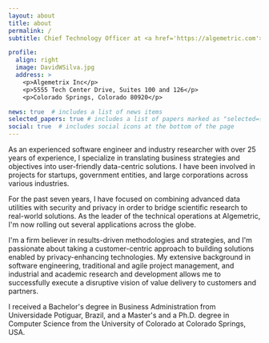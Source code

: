 ```yaml
---
layout: about
title: about
permalink: /
subtitle: Chief Technology Officer at <a href='https://algemetric.com'>Algemetric</a>.

profile:
  align: right
  image: DavidWSilva.jpg
  address: >
    <p>Algemetrix Inc</p>
    <p>5555 Tech Center Drive, Suites 100 and 126</p>
    <p>Colorado Springs, Colorado 80920</p>

news: true  # includes a list of news items
selected_papers: true # includes a list of papers marked as "selected={true}"
social: true  # includes social icons at the bottom of the page
---
```


As an experienced software engineer and industry researcher with over 25 years of experience, I specialize in translating business strategies and objectives into user-friendly data-centric solutions. I have been involved in projects for startups, government entities, and large corporations across various industries.

For the past seven years, I have focused on combining advanced data utilities with security and privacy in order to bridge scientific research to real-world solutions. As the leader of the technical operations at Algemetric, I'm now rolling out several applications across the globe.

I'm a firm believer in results-driven methodologies and strategies, and I'm passionate about taking a customer-centric approach to building solutions enabled by privacy-enhancing technologies. My extensive background in software engineering, traditional and agile project management, and industrial and academic research and development allows me to successfully execute a disruptive vision of value delivery to customers and partners.

I received a Bachelor's degree in Business Administration from Universidade Potiguar, Brazil, and a Master's and a Ph.D. degree in Computer Science from the University of Colorado at Colorado Springs, USA.
